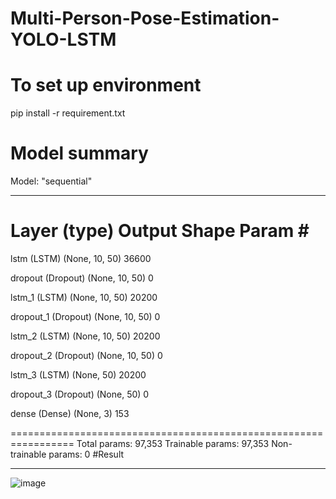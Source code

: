 # Multi-Person-Pose-Estimation-YOLO-LSTM
# To set up environment
pip install -r requirement.txt
# Model summary
Model: "sequential"
_________________________________________________________________
 Layer (type)                Output Shape              Param #   
=================================================================
 lstm (LSTM)                 (None, 10, 50)            36600     
                                                                 
 dropout (Dropout)           (None, 10, 50)            0         
                                                                 
 lstm_1 (LSTM)               (None, 10, 50)            20200     
                                                                 
 dropout_1 (Dropout)         (None, 10, 50)            0         
                                                                 
 lstm_2 (LSTM)               (None, 10, 50)            20200     
                                                                 
 dropout_2 (Dropout)         (None, 10, 50)            0         
                                                                 
 lstm_3 (LSTM)               (None, 50)                20200     
                                                                 
 dropout_3 (Dropout)         (None, 50)                0         
                                                                 
 dense (Dense)               (None, 3)                 153       
                                                                 
=================================================================
Total params: 97,353
Trainable params: 97,353
Non-trainable params: 0
#Result
_________________________________________________________________
![image](https://user-images.githubusercontent.com/113814417/218502630-83956d10-4394-41d4-95cb-bb48f1bb5745.png)
